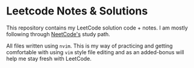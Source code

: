 # Leetcode Notes & Solutions
This repository contains my LeetCode solution code + notes. I am mostly following through [NeetCode's](https://neetcode.io) study path.

All files written using `nvim`. This is my way of practicing and getting comfortable with using `vim` style file editing and as an added-bonus will help me stay fresh with LeetCode.
